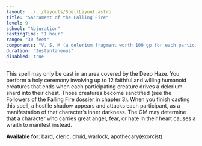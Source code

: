 ```yaml
---
layout: ../../layouts/SpellLayout.astro
title: "Sacrament of the Falling Fire"
level: 9
school: "Abjuration"
castingTime: "1 hour"
range: "30 feet"
components: "V, S, M (a delerium fragment worth 100 gp for each participating creature, which the spell consumes)"
duration: "Instantaneous"
disabled: true
---
```


This spell may only be cast in an area covered by the Deep Haze.
You perform a holy ceremony involving up to 12 faithful and willing humanoid creatures that ends when each participating creature drives a delerium shard into their chest. Those creatures become sanctified (see the Followers of the Falling Fire dossier in chapter 3).
When you finish casting this spell, a hostile shadow appears and attacks each participant, as a manifestation of that character’s inner darkness. The GM may determine that a character who carries great anger, fear, or hate in their heart causes a wraith to manifest instead.

**Available for**: bard, cleric, druid, warlock, apothecary(exorcist)
